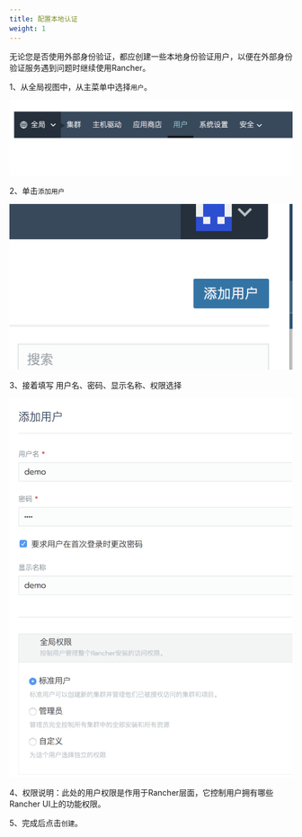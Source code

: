 ```yaml
---
title: 配置本地认证
weight: 1
---
```


无论您是否使用外部身份验证，都应创建一些本地身份验证用户，以便在外部身份验证服务遇到问题时继续使用Rancher。

1、从全局视图中，从主菜单中选择`用户`。

![image-20180823140127967](_index.assets/image-20180823140127967.png)

2、单击`添加用户`

![image-20180823140153803](_index.assets/image-20180823140153803.png)

3、接着填写 用户名、密码、显示名称、权限选择

![image-20180823140638078](_index.assets/image-20180823140638078.png)

4、权限说明：此处的用户权限是作用于Rancher层面，它控制用户拥有哪些Rancher UI上的功能权限。

5、完成后点击`创建`。